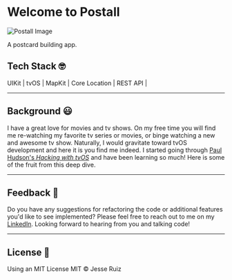# Welcome to Postall

![Postall Image]()

A postcard building app.

## Tech Stack 🤓
UIKit | tvOS | MapKit | Core Location | REST API |

___
## Background 😃
I have a great love for movies and tv shows. On my free time you will find me re-watching my favorite tv series or movies, or binge watching a new and awesome tv show. Naturally, I would gravitate toward tvOS development and here it is you find me indeed. I started going through [Paul Hudson's _Hacking with tvOS_](https://www.hackingwithswift.com/store/hacking-with-tvos) and have been learning so much! Here is some of the fruit from this deep dive.

___
## Feedback 🤝
Do you have any suggestions for refactoring the code or additional features you'd like to see implemented? Please feel free to reach out to me on my [LinkedIn](https://www.linkedin.com/in/jesse-lee-ruiz/). Looking forward to hearing from you and talking code!

___
## License 📜
Using an MIT License MIT © Jesse Ruiz
